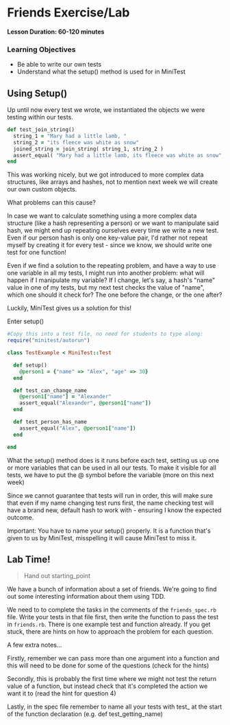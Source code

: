 # Friends Exercise/Lab

**Lesson Duration: 60-120 minutes**

### Learning Objectives

- Be able to write our own tests
- Understand what the setup() method is used for in MiniTest

## Using Setup()

Up until now every test we wrote, we instantiated the objects we were testing within our tests.

```ruby
def test_join_string()
  string_1 = "Mary had a little lamb, "
  string_2 = "its fleece was white as snow"
  joined_string = join_string( string_1, string_2 )
  assert_equal( "Mary had a little lamb, its fleece was white as snow", joined_string )
end
```

This was working nicely, but we got introduced to more complex data structures, like arrays and hashes, not to mention next week we will create our own custom objects.

What problems can this cause?

In case we want to calculate something using a more complex data structure (like a hash representing a person) or we want to manipulate said hash, we might end up repeating ourselves every time we write a new test. Even if our person hash is only one key-value pair, I'd rather not repeat myself by creating it for every test - since we know, we should write one test for one function!

Even if we find a solution to the repeating problem, and have a way to use one variable in all my tests, I might run into another problem: what will happen if I manipulate my variable? If I change, let's say, a hash's "name" value in one of my tests, but my next test checks the value of "name", which one should it check for? The one before the change, or the one after?

Luckily, MiniTest gives us a solution for this!

Enter setup()

```ruby
#Copy this into a test file, no need for students to type along:
require("minitest/autorun")

class TestExample < MiniTest::Test

  def setup()
    @person1 = {"name" => "Alex", "age" => 30}
  end

  def test_can_change_name
    @person1["name"] = "Alexander"
    assert_equal("Alexander", @person1["name"])
  end

  def test_person_has_name
    assert_equal("Alex", @person1["name"])
  end

end
```

What the setup() method does is it runs before each test, setting us up one or more variables that can be used in all our tests. To make it visible for all tests, we have to put the @ symbol before the variable (more on this next week)

Since we cannot guarantee that tests will run in order, this will make sure that even if my name changing test runs first, the name checking test will have a brand new, default hash to work with - ensuring I know the expected outcome.

Important: You have to name your setup() properly. It is a function that's given to us by MiniTest, misspelling it will cause MiniTest to miss it.


## Lab Time!

> Hand out starting_point

We have a bunch of information about a set of friends.
We're going to find out some interesting information about them using TDD.

We need to to complete the tasks in the comments of the `friends_spec.rb` file.
Write your tests in that file first, then write the function to pass the test in `friends.rb`.
There is one example test and function already.
If you get stuck, there are hints on how to approach the problem for each question.

A few extra notes...

Firstly, remember we can pass more than one argument into a function and this will need to be done for some of the questions (check for the hints)

Secondly, this is probably the first time where we might not test the return value of a function, but instead check that it's completed the action we want it to (read the hint for question 4)

Lastly, in the spec file remember to name all your tests with test_ at the start of the function declaration (e.g. def test_getting_name)
